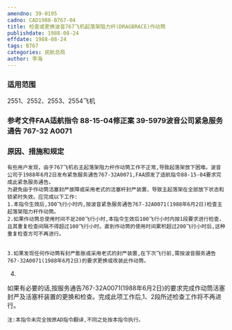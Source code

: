 ```yaml
---
amendno: 39-0195
cadno: CAD1988-B767-04
title: 检查或更换波音767飞机起落架阻力杆(DRAGBRACE)作动筒
publishdate: 1988-08-24
effdate: 1988-08-24
tags: B767
categories: 民航总局
author: 李海
---
```


### 适用范围 
2551、2552、2553、2554飞机

<!--more-->
### 参考文件FAA适航指令 88-15-04修正案 39-5979波音公司紧急服务通告 767-32 A0071 

### 原因、措施和规定 
    有些用户发现，由于767飞机右主起落架阻力杆作动筒工作不正常,导致起落架放下困难。波音公司于1988年6月2日发布紧急服务通告767-32A0071,FAA颁发了适航指令88-15-04要求完成此紧急服务通告。
    为避免由于作动筒活塞封严故障或采用老式的活塞杆封严装置，导致主起落架在全部放下状态和锁紧时失效。应完成以下工作: 
    1.本指令生效后,300飞行小时内,按波音紧急服务通告767-32A0071(1988年6月2日)检查主起落架阻力杆作动筒。
    2.如果作动筒总使用时间不足200飞行小时,本指令生效后100飞行小时内按1段要求进行检查，且其重复检查间隔不得超过100飞行小时。直到作动筒的使用时间累积超过200飞行小时后,这种重复检查方可不再进行。 

  
    3.如果发现任何作动筒有封严膨胀或采用老式的封严装置,在下次飞行前,需按波音服务通告767-32A0071(1988年6月2日)的要求更换或改装此作动筒。 
4.
如果有必要的话,按服务通告767-32A0071(1988年6月2日)的要求完成作动筒活塞封严及活塞杆装置的更换和检查。完成此项工作后,1、2段所述检查工作将不再进行。 

    注:本指令未完全按原AD指令翻译,不同之处按本指令执行。
